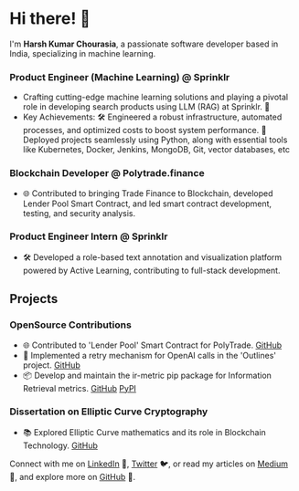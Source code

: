 # Hi there! 👋

I'm **Harsh Kumar Chourasia**, a passionate software developer based in India, specializing in machine learning.

### Product Engineer (Machine Learning) @ Sprinklr
- Crafting cutting-edge machine learning solutions and playing a pivotal role in developing search products using LLM (RAG) at Sprinklr. 🤖
- Key Achievements:
  🛠 Engineered a robust infrastructure, automated processes, and optimized costs to boost system performance.
  🚀 Deployed projects seamlessly using Python, along with essential tools like Kubernetes, Docker, Jenkins, MongoDB, Git, vector databases, etc
  
### Blockchain Developer @ Polytrade.finance
- 🌐 Contributed to bringing Trade Finance to Blockchain, developed Lender Pool Smart Contract, and led smart contract development, testing, and security analysis.

### Product Engineer Intern @ Sprinklr
- 🛠 Developed a role-based text annotation and visualization platform powered by Active Learning, contributing to full-stack development.

## Projects

### OpenSource Contributions
- 🌐 Contributed to 'Lender Pool' Smart Contract for PolyTrade. [GitHub](https://github.com/polytrade-finance/lender-pool/commits?author=harsh-polytrade)
- 🔄 Implemented a retry mechanism for OpenAI calls in the 'Outlines' project. [GitHub](https://github.com/outlines-dev/outlines/commits?author=harsh-sprinklr)
- 📦 Develop and maintain the ir-metric pip package for Information Retrieval metrics. [GitHub](https://github.com/harshkumarchourasia/ir_metric) [PyPI](https://pypi.org/project/ir-metric/)

### Dissertation on Elliptic Curve Cryptography
- 📚 Explored Elliptic Curve mathematics and its role in Blockchain Technology. [GitHub](https://github.com/harshkumarchourasia/EllipticCurveCryptography-Dissertation)

Connect with me on [LinkedIn](https://www.linkedin.com/in/harsh-kumar-chourasia-463051149/) 👤, [Twitter](https://twitter.com/HarshCh78395642) 🐦, or read my articles on [Medium](https://medium.com/@harshkumarchourasia) 📖, and explore more on [GitHub](https://github.com/harshkumarchourasia) 🚀.
